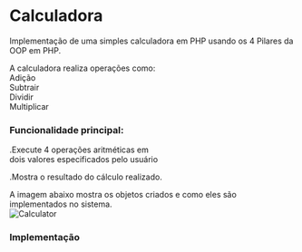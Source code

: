 # Calculadora
Implementação de uma simples calculadora em PHP usando os 4 Pilares da OOP em PHP. </br>

A calculadora realiza operações como: </br>
Adição </br>
Subtrair </br>
Dividir </br>
Multiplicar </br>

### Funcionalidade principal:</br>
.Execute 4 operações aritméticas em</br>
dois valores especificados pelo usuário</br>

.Mostra o resultado do cálculo realizado.</br>

A imagem abaixo mostra os objetos criados e como eles são implementados no sistema. </br>
![Calculator](https://user-images.githubusercontent.com/22649602/130883827-693a5d88-1ace-46ab-866b-5ef2edb0bc23.png)

### Implementação 



